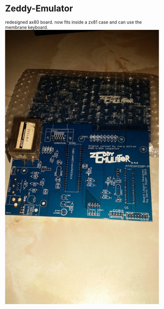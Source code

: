 # Zeddy-Emulator
redesigned ax80 board. now fits inside a zx81 case and can use the membrane keyboard.
![screen](https://github.com/Retrogadgets/Zeddy-Emulator/blob/master/1553119125028-1874303630.jpg)
